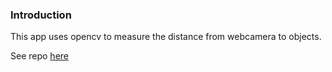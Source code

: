 ### Introduction
This app uses opencv to measure the distance from webcamera to objects.  

See repo [here](https://github.com/kkawabat/opencv_cam_distance_measurer)